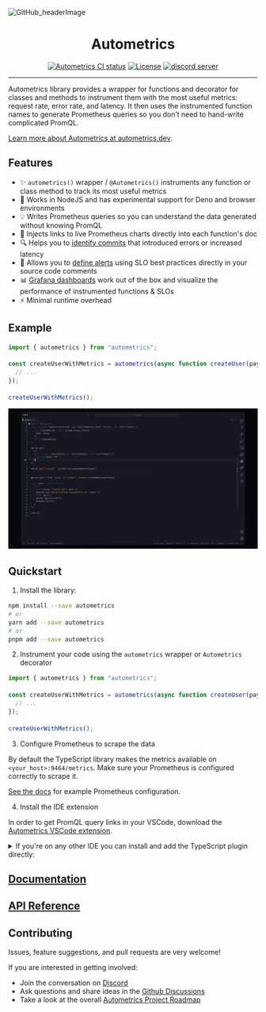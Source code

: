 ![GitHub_headerImage](https://user-images.githubusercontent.com/3262610/221191767-73b8a8d9-9f8b-440e-8ab6-75cb3c82f2bc.png)

<div align="center">
<h1>Autometrics</h1>
<a href="https://github.com/autometrics-dev/autometrics-ts/actions?query=branch%3Amain"><img src="https://github.com/autometrics-dev/autometrics-ts/actions/workflows/ci.yml/badge.svg?event=push&branch=main" alt="Autometrics CI status" /></a>
<a href="https://opensource.org/licenses/MIT" rel="nofollow"><img src="https://img.shields.io/npm/l/@autometrics/autometrics" alt="License"></a>
<a href="https://discord.gg/MJr7pYzZQ4" rel="nofollow"><img src="https://img.shields.io/discord/950489382626951178?label=Discord&logo=discord&logoColor=white" alt="discord server"></a>
</div>

<hr />

Autometrics library provides a wrapper for functions and decorator
for classes and methods to instrument them with the most useful
metrics: request rate, error rate, and latency. It then uses the instrumented
function names to generate Prometheus queries so you don’t need to hand-write
complicated PromQL.

[Learn more about Autometrics at autometrics.dev](https://autometrics.dev/).


## Features

- ✨ `autometrics()` wrapper / `@Autometrics()` instruments any function or
class method to track its
  most useful metrics
- 🌳 Works in NodeJS and has experimental support for Deno and browser environments
- 💡 Writes Prometheus queries so you can understand the data generated without
  knowing PromQL
- 🔗 Injects links to live Prometheus charts directly into each function's doc
- 🔍 Helps you to [identify commits](https://docs.autometrics.dev/typescript/adding-version-information) that introduced errors or increased latency
- 🚨 Allows you to [define alerts](https://docs.autometrics.dev/typescript/adding-alerts-and-slos) using SLO best practices directly in your source code
  comments
- 📊 [Grafana
dashboards](https://github.com/autometrics-dev/autometrics-shared#dashboards)
work out of the box and visualize the performance of instrumented functions &
SLOs
- ⚡ Minimal runtime overhead

## Example 

```typescript
import { autometrics } from "autometrics";

const createUserWithMetrics = autometrics(async function createUser(payload: User) {
  // ...
});

createUserWithMetrics();
```

![AutometricsTS demo](./assets/autometrics-ts-demo.gif)

## Quickstart

1. Install the library:

```bash
npm install --save autometrics
# or
yarn add --save autometrics
# or
pnpm add --save autometrics
```

2. Instrument your code using the `autometrics` wrapper or `Autometrics`
   decorator

```typescript
import { autometrics } from "autometrics";

const createUserWithMetrics = autometrics(async function createUser(payload: User) {
  // ...
});

createUserWithMetrics();
```

3. Configure Prometheus to scrape the data

By default the TypeScript library makes the metrics available on
`<your_host>:9464/metrics`. Make sure your Prometheus is configured correctly to
scrape it.

[See the docs](https://docs.autometrics.dev/configuring-prometheus/local) for
example Prometheus configuration.

4. Install the IDE extension

In order to get PromQL query links in your VSCode, download the [Autometrics VSCode
extension](https://marketplace.visualstudio.com/items?itemName=Fiberplane.autometrics).


<details>
    <summary>
    If you're on any other IDE you can install and add the TypeScript plugin
    directly:
    </summary>

```bash
npm install --save-dev @autometrics/typescript-plugin
```

Add the language service plugin to the `tsconfig.json` file:

```json
{
  "compilerOptions": {
    "plugins": [
      {
        "name": "@autometrics/typescript-plugin",
        "prometheusUrl": ""
      }
    ]
  }
}
```

</details>

## [Documentation](https://docs.autometrics.dev/typescript/quickstart)

## [API Reference](./packages/lib/reference/README.md)

## Contributing

Issues, feature suggestions, and pull requests are very welcome!

If you are interested in getting involved:
- Join the conversation on [Discord](https://discord.gg/9eqGEs56UB)
- Ask questions and share ideas in the [Github Discussions](https://github.com/orgs/autometrics-dev/discussions)
- Take a look at the overall [Autometrics Project Roadmap](https://github.com/orgs/autometrics-dev/projects/1)
